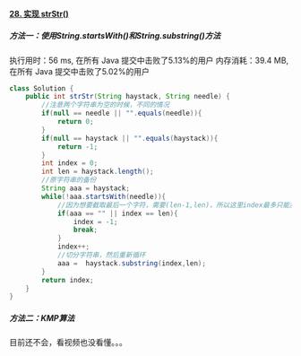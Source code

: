 #### [28. 实现 strStr()](https://leetcode-cn.com/problems/implement-strstr/)

##### 方法一：使用String.startsWith()和String.substring()方法

执行用时：56 ms, 在所有 Java 提交中击败了5.13%的用户
内存消耗：39.4 MB, 在所有 Java 提交中击败了5.02%的用户

```java
class Solution {
    public int strStr(String haystack, String needle) {
        //注意两个字符串为空的时候，不同的情况
        if(null == needle || "".equals(needle)){
            return 0;
        }
        if(null == haystack || "".equals(haystack)){
            return -1;
        }
        int index = 0;
        int len = haystack.length();
        //原字符串的备份
        String aaa = haystack;
        while(!aaa.startsWith(needle)){
            //因为想要截取最后一个字符，需要(len-1,len)，所以这里index最多只能加到len-1
            if(aaa == "" || index == len){
                index = -1;
                break;
            }
            index++;
            //切分字符串，然后重新循环
            aaa =  haystack.substring(index,len);
        }
        return index;
    }
}
```

##### 方法二：KMP算法

目前还不会，看视频也没看懂。。。

```java

```
